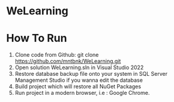 # WeLearning

# How To Run
1. Clone code from Github: git clone https://github.com/mntbnk/WeLearning.git
2. Open solution WeLearning.sln in Visual Studio 2022
3. Restore database backup file onto your system in SQL Server Management Studio if you wanna edit the database
4. Build project which will restore all NuGet Packages
5. Run project in a modern browser, i.e : Google Chrome.
